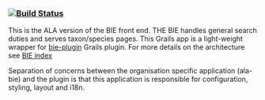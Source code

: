 ###    [![Build Status](https://travis-ci.com/AtlasOfLivingAustralia/ala-bie.svg?branch=develop)](https://app.travis-ci.com/github/AtlasOfLivingAustralia/ala-bie)

This is the ALA version of the BIE front end. THE BIE handles general search duties and serves taxon/species pages. 
This Grails app is a light-weight wrapper for [bie-plugin](https://github.com/AtlasOfLivingAustralia/bie-plugin) Grails plugin.
For more details on the architecture see [BIE index](http://github.com/AtlasOfLivingAustralia/bie-index)

Separation of concerns between the organisation specific application (ala-bie) and the plugin is that
this application is responsible for configuration, styling, layout and i18n.
